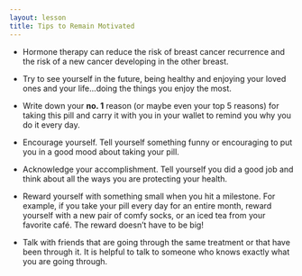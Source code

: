 ```yaml
---
layout: lesson
title: Tips to Remain Motivated
---
```


* Hormone therapy can reduce the risk of breast cancer recurrence and the risk of a new cancer developing in the other breast.

* Try to see yourself in the future, being healthy and enjoying your loved ones and your life...doing the things you enjoy the most.

* Write down your **no. 1** reason (or maybe even your top 5 reasons) for taking this pill and carry it with you in your wallet to remind you why you do it every day.

* Encourage yourself. Tell yourself something funny or encouraging to put you in a good mood about taking your pill.

* Acknowledge your accomplishment. Tell yourself you did a good job and think about all the ways you are protecting your health. 

* Reward yourself with something small when you hit a milestone. For example, if you take your pill every day for an entire month, reward yourself with a new pair of comfy socks, or an iced tea from your favorite café. The reward doesn’t have to be big!

* Talk with friends that are going through the same treatment or that have been through it. It is helpful to talk to someone who knows exactly what you are going through.
